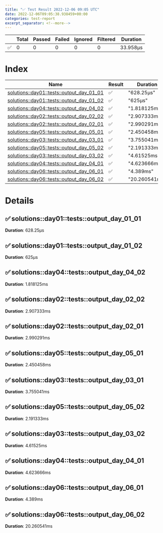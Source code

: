 ```yaml
---
title: "✅ Test Result 2022-12-06 09:05 UTC"
date: 2022-12-06T09:05:38.938459+00:00
categories: test-report
excerpt_separator: <!--more-->
---
```



| | Total | Passed | Failed | Ignored | Filtered | Duration |
| --- | ----- | -------| ------ | ------- | -------- | -------- |
| ✅ | 0 | 0 | 0 | 0 | 0 | 33.958µs |


<!--more-->

# Index

| Name | Result | Duration |
| ---- | ------ | -------- |
| [solutions::day01::tests::output_day_01_01](#solutionsday01testsoutput_day_01_01) | ✅ | "628.25µs" | 
| [solutions::day01::tests::output_day_01_02](#solutionsday01testsoutput_day_01_02) | ✅ | "625µs" | 
| [solutions::day04::tests::output_day_04_02](#solutionsday04testsoutput_day_04_02) | ✅ | "1.818125ms" | 
| [solutions::day02::tests::output_day_02_02](#solutionsday02testsoutput_day_02_02) | ✅ | "2.907333ms" | 
| [solutions::day02::tests::output_day_02_01](#solutionsday02testsoutput_day_02_01) | ✅ | "2.990291ms" | 
| [solutions::day05::tests::output_day_05_01](#solutionsday05testsoutput_day_05_01) | ✅ | "2.450458ms" | 
| [solutions::day03::tests::output_day_03_01](#solutionsday03testsoutput_day_03_01) | ✅ | "3.755041ms" | 
| [solutions::day05::tests::output_day_05_02](#solutionsday05testsoutput_day_05_02) | ✅ | "2.191333ms" | 
| [solutions::day03::tests::output_day_03_02](#solutionsday03testsoutput_day_03_02) | ✅ | "4.61525ms" | 
| [solutions::day04::tests::output_day_04_01](#solutionsday04testsoutput_day_04_01) | ✅ | "4.623666ms" | 
| [solutions::day06::tests::output_day_06_01](#solutionsday06testsoutput_day_06_01) | ✅ | "4.389ms" | 
| [solutions::day06::tests::output_day_06_02](#solutionsday06testsoutput_day_06_02) | ✅ | "20.260541ms" | 


# Details

## ✅ solutions::day01::tests::output_day_01_01

**Duration**: 628.25µs

## ✅ solutions::day01::tests::output_day_01_02

**Duration**: 625µs

## ✅ solutions::day04::tests::output_day_04_02

**Duration**: 1.818125ms

## ✅ solutions::day02::tests::output_day_02_02

**Duration**: 2.907333ms

## ✅ solutions::day02::tests::output_day_02_01

**Duration**: 2.990291ms

## ✅ solutions::day05::tests::output_day_05_01

**Duration**: 2.450458ms

## ✅ solutions::day03::tests::output_day_03_01

**Duration**: 3.755041ms

## ✅ solutions::day05::tests::output_day_05_02

**Duration**: 2.191333ms

## ✅ solutions::day03::tests::output_day_03_02

**Duration**: 4.61525ms

## ✅ solutions::day04::tests::output_day_04_01

**Duration**: 4.623666ms

## ✅ solutions::day06::tests::output_day_06_01

**Duration**: 4.389ms

## ✅ solutions::day06::tests::output_day_06_02

**Duration**: 20.260541ms
